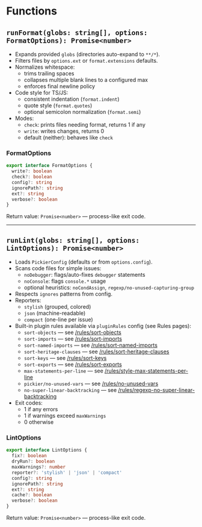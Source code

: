 # Functions

## `runFormat(globs: string[], options: FormatOptions): Promise<number>`

- Expands provided `globs` (directories auto-expand to `**/*`).
- Filters files by `options.ext` or `format.extensions` defaults.
- Normalizes whitespace:
  - trims trailing spaces
  - collapses multiple blank lines to a configured max
  - enforces final newline policy
- Code style for TS/JS:
  - consistent indentation (`format.indent`)
  - quote style (`format.quotes`)
  - optional semicolon normalization (`format.semi`)
- Modes:
  - `check`: prints files needing format, returns 1 if any
  - `write`: writes changes, returns 0
  - default (neither): behaves like `check`

### FormatOptions

```ts
export interface FormatOptions {
  write?: boolean
  check?: boolean
  config?: string
  ignorePath?: string
  ext?: string
  verbose?: boolean
}
```

Return value: `Promise<number>` — process-like exit code.

---

## `runLint(globs: string[], options: LintOptions): Promise<number>`

- Loads `PickierConfig` (defaults or from `options.config`).
- Scans code files for simple issues:
  - `noDebugger`: flags/auto-fixes `debugger` statements
  - `noConsole`: flags `console.*` usage
  - optional heuristics: `noCondAssign`, `regexp/no-unused-capturing-group`
- Respects `ignores` patterns from config.
- Reporters:
  - `stylish` (grouped, colored)
  - `json` (machine-readable)
  - `compact` (one-line per issue)
- Built-in plugin rules available via `pluginRules` config (see Rules pages):
  - `sort-objects` — see [/rules/sort-objects](/rules/sort-objects)
  - `sort-imports` — see [/rules/sort-imports](/rules/sort-imports)
  - `sort-named-imports` — see [/rules/sort-named-imports](/rules/sort-named-imports)
  - `sort-heritage-clauses` — see [/rules/sort-heritage-clauses](/rules/sort-heritage-clauses)
  - `sort-keys` — see [/rules/sort-keys](/rules/sort-keys)
  - `sort-exports` — see [/rules/sort-exports](/rules/sort-exports)
  - `max-statements-per-line` — see [/rules/style-max-statements-per-line](/rules/style-max-statements-per-line)
  - `pickier/no-unused-vars` — see [/rules/no-unused-vars](/rules/no-unused-vars)
  - `no-super-linear-backtracking` — see [/rules/regexp-no-super-linear-backtracking](/rules/regexp-no-super-linear-backtracking)
- Exit codes:
  - 1 if any errors
  - 1 if warnings exceed `maxWarnings`
  - 0 otherwise

### LintOptions

```ts
export interface LintOptions {
  fix?: boolean
  dryRun?: boolean
  maxWarnings?: number
  reporter?: 'stylish' | 'json' | 'compact'
  config?: string
  ignorePath?: string
  ext?: string
  cache?: boolean
  verbose?: boolean
}
```

Return value: `Promise<number>` — process-like exit code.
